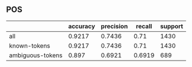 
## POS

|                  | accuracy | precision | recall | support |
|------------------|----------|-----------|--------|---------|
| all              | 0.9217   | 0.7436    | 0.71   | 1430    |
| known-tokens     | 0.9217   | 0.7436    | 0.71   | 1430    |
| ambiguous-tokens | 0.897    | 0.6921    | 0.6919 | 689     |

